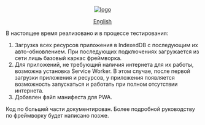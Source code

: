 <div align="center"><ins>

![logo](https://user-images.githubusercontent.com/5076458/127045719-82259cd9-6016-4432-98d4-fedd59900ab4.jpg)

[English](/../../)

</ins></div>

В настоящее время реализовано и в процессе тестирования:

1. Загрузка всех ресурсов приложения в IndexedDB с последующим их авто-обновлением. При последующих подключениях загружается из сети лишь базовый каркас фреймворка.
2. Для приложений, не требующий наличия интернета для их работы, возможна установка Service Worker. В этом случае, после первой загрузки приложения и ресурсов, у приложения появляется возможность запускаться и работать при полном отсутствии интернета.
3. Добавлен файл манифеста для PWA.

Код по большей части документирован. Более подробной руководству по фреймворку будет написано позже.
